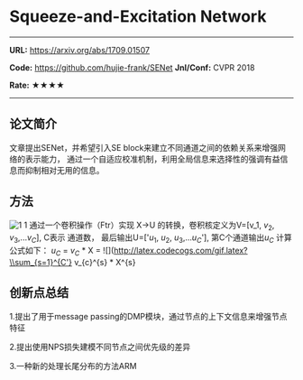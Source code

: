 # Squeeze-and-Excitation Network

---

**URL:** https://arxiv.org/abs/1709.01507

**Code:** https://github.com/hujie-frank/SENet
**Jnl/Conf:** CVPR 2018

**Rate:** ★★★★

---

## 论文简介

文章提出SENet，并希望引入SE block来建立不同通道之间的依赖关系来增强网络的表示能力，
通过一个自适应校准机制，利用全局信息来选择性的强调有益信息而抑制相对无用的信息。

## 方法
![1](../images/ymli/GPS-net.png)
1 通过一个卷积操作（Ftr）实现 X->U 的转换，卷积核定义为V=[v_1, $v_2$, $v_3$,...$v_C$], C表示
通道数， 最后输出U=['$u_1$, $u_2$, $u_3$,...$u_C$'], 第C个通道输出$u_C$ 计算公式如下：
      $u_C$ = $v_C$ * X = ![](http://latex.codecogs.com/gif.latex?\\sum_{s=1}^{C'} v_{c}^{s} * X^{s}

## 创新点总结

1.提出了用于message passing的DMP模块，通过节点的上下文信息来增强节点特征

2.提出使用NPS损失建模不同节点之间优先级的差异

3.一种新的处理长尾分布的方法ARM
